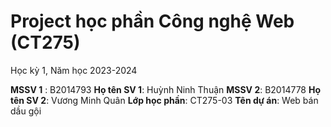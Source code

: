 # Project học phần Công nghệ Web (CT275)

Học kỳ 1, Năm học 2023-2024

**MSSV 1** : 
B2014793
**Họ tên SV 1**:
Huỳnh Ninh Thuận
**MSSV 2**:
B2014778
**Họ tên SV 2**:
Vương Minh Quân
**Lớp học phần**:
CT275-03
**Tên dự án**:
Web bán dầu gội
